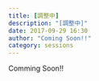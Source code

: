 ```yaml
---
title: [調整中]
description: "[調整中]"
date: 2017-09-29 16:30
author: "Coming Soon!!"
category: sessions
---
```

Comming Soon!!
